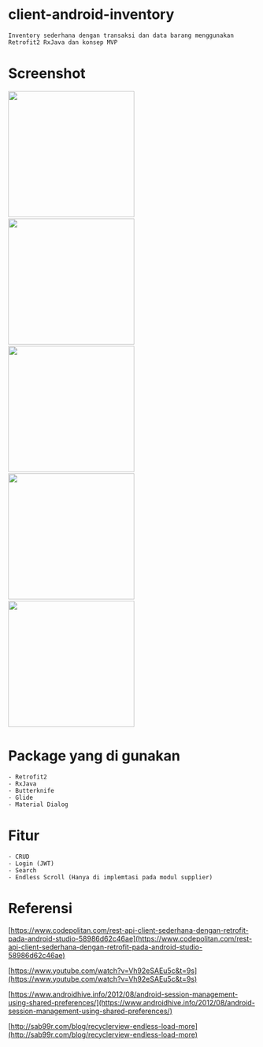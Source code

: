 # client-android-inventory
	Inventory sederhana dengan transaksi dan data barang menggunakan Retrofit2 RxJava dan konsep MVP 
# Screenshot
<img src="https://github.com/mahmudinm/client-android-inventory/blob/master/SCREENSHOT/Screenshot_2019-01-26-20-41-11-887_com.example.mahmudinm.androidcodeigniterinventory.png" width=256/>&nbsp;
<img src="https://github.com/mahmudinm/client-android-inventory/blob/master/SCREENSHOT/Screenshot_2019-01-26-20-50-27-003_com.example.mahmudinm.androidcodeigniterinventory.png" width=256/>&nbsp;
<img src="https://github.com/mahmudinm/client-android-inventory/blob/master/SCREENSHOT/Screenshot_2019-01-26-20-50-31-167_com.example.mahmudinm.androidcodeigniterinventory.png" width=256/>&nbsp;
<img src="https://github.com/mahmudinm/client-android-inventory/blob/master/SCREENSHOT/Screenshot_2019-01-26-20-50-39-241_com.example.mahmudinm.androidcodeigniterinventory.png" width=256/>&nbsp;
<img src="https://github.com/mahmudinm/client-android-inventory/blob/master/SCREENSHOT/Screenshot_2019-01-26-20-50-44-454_com.example.mahmudinm.androidcodeigniterinventory.png" width=256/>&nbsp;



# Package yang di gunakan
	- Retrofit2 
	- RxJava 
	- Butterknife
	- Glide
	- Material Dialog

# Fitur 
	- CRUD 
	- Login (JWT)
	- Search 
	- Endless Scroll (Hanya di implemtasi pada modul supplier)

# Referensi
[https://www.codepolitan.com/rest-api-client-sederhana-dengan-retrofit-pada-android-studio-58986d62c46ae](https://www.codepolitan.com/rest-api-client-sederhana-dengan-retrofit-pada-android-studio-58986d62c46ae)

[https://www.youtube.com/watch?v=Vh92eSAEu5c&t=9s](https://www.youtube.com/watch?v=Vh92eSAEu5c&t=9s)

[https://www.androidhive.info/2012/08/android-session-management-using-shared-preferences/](https://www.androidhive.info/2012/08/android-session-management-using-shared-preferences/)

[http://sab99r.com/blog/recyclerview-endless-load-more](http://sab99r.com/blog/recyclerview-endless-load-more)
